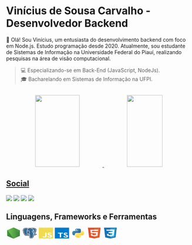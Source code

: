 # Vinícius de Sousa Carvalho - Desenvolvedor Backend

👋 Olá! Sou Vinícius, um entusiasta do desenvolvimento backend com foco em Node.js. Estudo programação desde 2020. Atualmente, sou estudante de Sistemas de Informação na Universidade Federal do Piauí, realizando pesquisas na área de visão computacional.
<br>

> 💻 Especializando-se em Back-End (JavaScript, NodeJs).<br>
> 🎓 Bacharelando em Sistemas de Informação na UFPI.<br>

##
 
<div align="center" >
  <a href="https://github.com/nomevini">
  <img width="49%" height="195px" src="https://github-readme-stats.vercel.app/api?username=nomevini&show_icons=true&theme=transparent" />
  <img width="44%" height="195px" src="https://github-readme-stats.vercel.app/api/top-langs/?username=nomevini&hide_progress=true&theme=transparent" /> 
  
</div>
  

## Social
<div>
  <a href="https://www.linkedin.com/in/nomevini/" target="_blank"><img align="center" src="https://img.shields.io/badge/-LinkedIn-%230077B5?style=for-the-badge&logo=linkedin&logoColor=white"></a>
  <a href ="https://www.instagram.com/nomevini/" target="_blank"><img align="center" src="https://img.shields.io/badge/-Instagram-E1306C?style=for-the-badge&logo=instagram&logoColor=white" ></a>
  <a href ="mailto:sousav387@gmail.com" target="_blank"><img align="center" src="https://img.shields.io/badge/-Gmail-D14836?style=for-the-badge&logo=gmail&logoColor=white"></a>
  <a href ="https://twitter.com/nome_vini" target="_blank"><img align="center" src="https://img.shields.io/badge/-Twitter-%230077B5?style=for-the-badge&logo=twitter&logoColor=white" ></a>
 </div>

  
  ## Linguagens, Frameworks e Ferramentas
 <div>
  
  <img align="center" alt="Vini-Python" height="30" width="40" src="https://raw.githubusercontent.com/devicons/devicon/master/icons/nodejs/nodejs-original.svg">
  <img align="center" alt="Vini-postgresDQL" height="30" width="40" src="https://raw.githubusercontent.com/devicons/devicon/master/icons/postgresql/postgresql-original.svg">
  <img align="center" alt="Vini-Js" height="30" width="40" src="https://raw.githubusercontent.com/devicons/devicon/master/icons/javascript/javascript-plain.svg">
  <img align="center" alt="Vini-Js" height="30" width="40" src="https://raw.githubusercontent.com/devicons/devicon/master/icons/typescript/typescript-original.svg">
  <img align="center" alt="Vini-Python" height="30" width="40" src="https://raw.githubusercontent.com/devicons/devicon/master/icons/python/python-original.svg">
  <img align="center" alt="Vini-HTML" height="30" width="40" src="https://raw.githubusercontent.com/devicons/devicon/master/icons/html5/html5-original.svg">
  <img align="center" alt="Vini-CSS" height="30" width="40" src="https://raw.githubusercontent.com/devicons/devicon/master/icons/css3/css3-original.svg">
  
</div>

 
<br>


